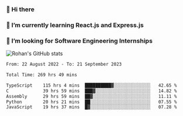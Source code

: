 ### 👋 Hi there 

<!--
**rohznmdev/rohznmdev** is a ✨ _special_ ✨ repository because its `README.md` (this file) appears on your GitHub profile.

Here are some ideas to get you started:

- 🔭 I’m currently working on ...
- 🌱 I’m currently learning Ruby and Ruby on Rails
- 👯 I’m looking to collaborate on ...
- 🤔 I’m looking for help with ...
- 💬 Ask me about ...
- 📫 How to reach me: ...
- 😄 Pronouns: ...
- ⚡ Fun fact: ...
-->
### 🌱 I’m currently learning React.js and Express.js
### 🤔 I’m looking for Software Engineering Internships
![Rohan's GitHub stats](https://github-readme-stats.vercel.app/api?username=rohznmdev&theme=dark&show_icons=true)

<!--START_SECTION:waka-->

```txt
From: 22 August 2022 - To: 21 September 2023

Total Time: 269 hrs 49 mins

TypeScript    115 hrs 4 mins  ██████████▓░░░░░░░░░░░░░░   42.65 %
C             39 hrs 59 mins  ███▓░░░░░░░░░░░░░░░░░░░░░   14.82 %
Assembly      29 hrs 59 mins  ██▓░░░░░░░░░░░░░░░░░░░░░░   11.11 %
Python        20 hrs 21 mins  ██░░░░░░░░░░░░░░░░░░░░░░░   07.55 %
JavaScript    19 hrs 37 mins  █▓░░░░░░░░░░░░░░░░░░░░░░░   07.28 %
```

<!--END_SECTION:waka-->
